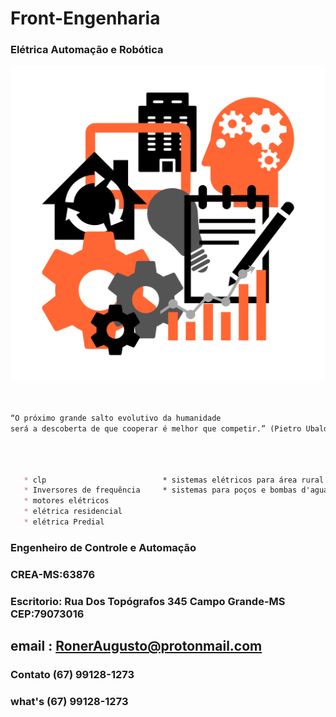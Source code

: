 # Front-Engenharia
### Elétrica Automação e Robótica

<img src="imagen/eng.png" width="600" hegth="100">


```markdown


“O próximo grande salto evolutivo da humanidade 
será a descoberta de que cooperar é melhor que competir.” (Pietro Ubaldi)




```
   

```markdown
    
   * clp                          * sistemas elétricos para área rural 
   * Inversores de frequência     * sistemas para poços e bombas d'agua para área rural
   * motores elétricos 
   * elétrica residencial
   * elétrica Predial


```
### Engenheiro de Controle e Automação
### CREA-MS:63876
### Escritorio: Rua Dos Topógrafos 345 Campo Grande-MS CEP:79073016
## email : RonerAugusto@protonmail.com
### Contato (67) 99128-1273
### what's (67) 99128-1273

